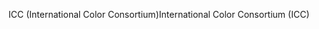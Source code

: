 <span data-ttu-id="f14e7-101">ICC (International Color Consortium)</span><span class="sxs-lookup"><span data-stu-id="f14e7-101">International Color Consortium (ICC)</span></span>